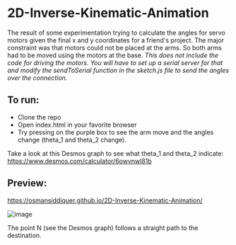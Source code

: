 # 2D-Inverse-Kinematic-Animation
The result of some experimentation trying to calculate the angles for servo motors given the final x and y coordinates for a friend's project. The major constraint was that motors could not be placed at the arms. So both arms had to be moved using the motors at the base.
_This does not include the code for driving the motors. You will have to set up a serial server for that and modify the sendToSerial function in the sketch.js file to send the angles over the connection._

## To run:
- Clone the repo
- Open index.html in your favorite browser
- Try pressing on the purple box to see the arm move and the angles change (theta_1 and theta_2 change).

Take a look at this Desmos graph to see what theta_1 and theta_2 indicate: https://www.desmos.com/calculator/6owvnwl81b

## Preview:
https://osmansiddiquer.github.io/2D-Inverse-Kinematic-Animation/

![image](https://github.com/Osmansiddiquer/2D-Inverse-Kinematic-Animation/assets/90533561/668109ef-9eeb-46ce-b3a2-b4cbc11e41be)

The point N (see the Desmos graph) follows a straight path to the destination.
